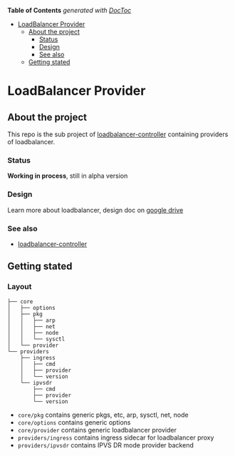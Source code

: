 <!-- START doctoc generated TOC please keep comment here to allow auto update -->
<!-- DON'T EDIT THIS SECTION, INSTEAD RE-RUN doctoc TO UPDATE -->
**Table of Contents**  *generated with [DocToc](https://github.com/thlorenz/doctoc)*

- [LoadBalancer Provider](#loadbalancer-provider)
  - [About the project](#about-the-project)
    - [Status](#status)
    - [Design](#design)
    - [See also](#see-also)
  - [Getting stated](#getting-stated)

<!-- END doctoc generated TOC please keep comment here to allow auto update -->

# LoadBalancer Provider

## About the project

This repo is the sub project of [loadbalancer-controller](https://github.com/caicloud/loadbalancer-controller) containing providers of loadbalancer.

### Status

**Working in process**, still in alpha version

### Design

Learn more about loadbalancer, design doc on [google drive](https://docs.google.com/document/d/1TfiO_AFgEV1V_1T10Cg08b1iqMG1J6foQhvqXYAkCMw/edit#heading=h.y5pdkaud6h8o)

### See also

-   [loadbalancer-controller](https://github.com/caicloud/loadbalancer-controller)

## Getting stated

### Layout

```
├── core
│   ├── options
│   ├── pkg
│   │   ├── arp
│   │   ├── net
│   │   ├── node
│   │   └── sysctl
│   └── provider
└── providers
    ├── ingress
    │   ├── cmd
    │   ├── provider
    │   └── version
    └── ipvsdr
        ├── cmd
        ├── provider
        └── version
```

-   `core/pkg` contains generic pkgs, etc, arp, sysctl, net, node
-   `core/options` contains generic options
-   `core/provider` contains generic loadbalancer provider
-   `providers/ingress` contains ingress sidecar for loadbalancer proxy
-   `providers/ipvsdr` contains IPVS DR mode provider backend